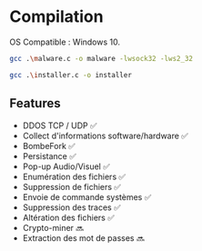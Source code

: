# Compilation

OS Compatible : Windows 10.

```bash
gcc .\malware.c -o malware -lwsock32 -lws2_32
```

```bash
gcc .\installer.c -o installer
```
    
## Features

- DDOS TCP / UDP ✅
- Collect d'informations software/hardware ✅
- BombeFork ✅
- Persistance ✅
- Pop-up Audio/Visuel ✅
- Enumération des fichiers ✅
- Suppression de fichiers ✅
- Envoie de commande systèmes ✅
- Suppression des traces ✅
- Altération des fichiers ✅
- Crypto-miner 🔜
- Extraction des mot de passes 🔜
